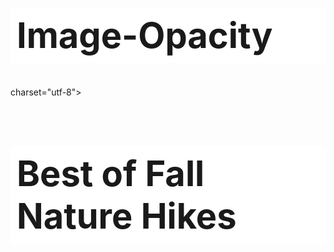 # Image-Opacity

<html> 

<html lang="en"> 

<head> 
     
<title>Fall Nature 2020</title> 
charset="utf-8">
     <style>   
#content { background-image: url(fall.jpg); 
    background-repeat: no-repeat; 
    margin-left: auto; 
    margin-right: auto; 
    width:800px; 
    height: 520px; 
    padding-top: 20px; 

} 
h1 {background-color: #FFFFFF;  
    opacity: 0.6; 
    filter: alpha(opacity=60); 
    font-size: 4em; 
    padding: 10px;
}
    </style>

</head> 

<body> 
    <div id=“content”> 
    <h1>Best of Fall Nature Hikes</h1> 
    </div> 

</body> 

</html> 
